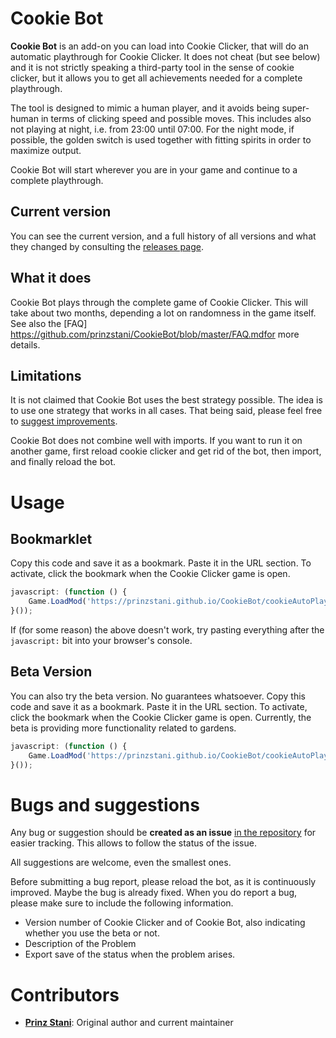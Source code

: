 # Cookie Bot
**Cookie Bot** is an add-on you can load  into Cookie Clicker, that will do an automatic playthrough for Cookie Clicker. It does not cheat (but see below) and it is not strictly speaking a third-party tool in the sense of cookie clicker, but it allows you to get all achievements needed for a complete playthrough.

The tool is designed to mimic a human player, and it avoids being super-human in terms of clicking speed and possible moves. This includes also not playing at night, i.e. from 23:00 until 07:00. For the night mode, if possible, the golden switch is used together with fitting spirits in order to maximize output.

Cookie Bot will start wherever you are in your game and continue to a complete playthrough.

## Current version

You can see the current version, and a full history of all versions and what they changed by consulting the [releases page](https://github.com/prinzstani/CookieBot/releases).

## What it does
Cookie Bot plays through the complete game of Cookie Clicker. This will take about two months, depending a lot on randomness in the game itself. See also the [FAQ] https://github.com/prinzstani/CookieBot/blob/master/FAQ.mdfor more details.

## Limitations

It is not claimed that Cookie Bot uses the best strategy possible. The idea is to use one strategy that works in all cases. That being said, please feel free to [suggest improvements](https://github.com/prinzstani/CookieBot).

Cookie Bot does not combine well with imports. If you want to run it on another game, first reload cookie clicker and get rid of the bot, then import, and finally reload the bot.

# Usage

## Bookmarklet

Copy this code and save it as a bookmark. Paste it in the URL section. To activate, click the bookmark when the Cookie Clicker game is open.

```javascript
javascript: (function () {
	Game.LoadMod('https://prinzstani.github.io/CookieBot/cookieAutoPlay.js');
}());
```

If (for some reason) the above doesn't work, try pasting everything after the <code>javascript:</code> bit into your browser's console.

## Beta Version

You can also try the beta version. No guarantees whatsoever. Copy this code and save it as a bookmark. Paste it in the URL section. To activate, click the bookmark when the Cookie Clicker game is open.
Currently, the beta is providing more functionality related to gardens.

```javascript
javascript: (function () {
	Game.LoadMod('https://prinzstani.github.io/CookieBot/cookieAutoPlayBeta.js');
}());
```

# Bugs and suggestions

Any bug or suggestion should be **created as an issue** [in the repository](https://github.com/prinzstani/CookieBot) for easier tracking. This allows to follow the status of the issue.

All suggestions are welcome, even the smallest ones.

Before submitting a bug report, please reload the bot, as it is continuously improved. Maybe the bug is already fixed. When you do report a bug, please make sure to include the following information.
* Version number of Cookie Clicker and of Cookie Bot, also indicating whether you use the beta or not.
* Description of the Problem
* Export save of the status when the problem arises.

# Contributors

* **[Prinz Stani](https://github.com/prinzstani)**: Original author and current maintainer